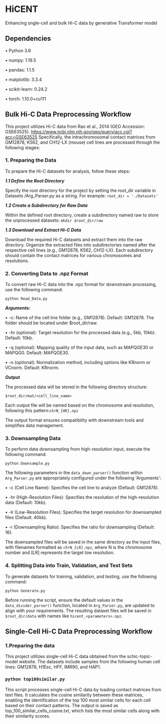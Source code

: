 # HiCENT
Enhancing sngle-cell and bulk Hi-C data by generative Transformer model


## Dependencies
•	Python 3.6

•	numpy: 1.19.5

•	pandas: 1.1.5

•	matplotlib: 3.3.4

•	scikit-learn: 0.24.2

•	torch: 1.10.0+cu111

## Bulk Hi-C Data Preprocessing Workflow

This project utilizes Hi-C data from Rao et al., 2014 (GEO Accession: GSE63525). https://www.ncbi.nlm.nih.gov/geo/query/acc.cgi?acc=GSE63525 Specifically, the intrachromosomal contact matrices from GM12878, K562, and CH12-LX (mouse) cell lines are processed through the following stages:

### 1. Preparing the Data
To prepare the Hi-C datasets for analysis, follow these steps:

***1.1 Define the Root Directory***

Specify the root directory for the project by setting the root_dir variable in Datasets /Arg_Parser.py as a string. For example:
```root_dir = './Datasets'```

***1.2 Create a Subdirectory for Raw Data***

Within the defined root directory, create a subdirectory named raw to store the unprocessed datasets:
```mkdir $root_dir/raw```

***1.3 Download and Extract Hi-C Data***

Download the required Hi-C datasets and extract them into the raw directory. Organize the extracted files into subdirectories named after the respective cell lines (e.g., GM12878, K562, CH12-LX). Each subdirectory should contain the contact matrices for various chromosomes and resolutions.

### 2. Converting Data to .npz Format
To convert raw Hi-C data into the .npz format for downstream processing, use the following command:

```python Read_Data.py``` 

 ***Arguments:***

•	-c:  Name of the cell line folder (e.g., GM12878). Default: GM12878. The folder should be located under $root_dir/raw.

•	-hr (optional): Target resolution for the processed data (e.g., 5kb, 10kb). Default: 10kb.

•	-q (optional): Mapping quality of the input data, such as MAPQGE30 or MAPQG0. Default: MAPQGE30.

•	-n (optional): Normalization method, including options like KRnorm or VCnorm. Default: KRnorm.

***Output***

The processed data will be stored in the following directory structure:

```$root_dir/mat/<cell_line_name>```

Each output file will be named based on the chromosome and resolution, following this pattern:```chrN_[HR].npz```

The output format ensures compatibility with downstream tools and simplifies data management.

### 3. Downsampling Data
To perform data downsampling from high-resolution input, execute the following command:

```python Downsample.py```

The following parameters in the ```data_down_parser()``` function within ```Arg_Parser.py``` are appropriately configured under the  following 'Arguments':

•		-c (Cell Line Name): Specifies the cell line to analyze (Default: GM12878).

•		-hr (High-Resolution Files): Specifies the resolution of the high-resolution data (Default: 10kb).

•		-lr (Low-Resolution Files): Specifies the target resolution for downsampled files (Default: 40kb).

•		-r (Downsampling Ratio): Specifies the ratio for downsampling (Default: 16).

The downsampled files will be saved in the same directory as the input files, with filenames formatted as ```chrN_[LR].npz```, where N is the chromosome number and [LR] represents the target low resolution.

### 4. Splitting Data into Train, Validation, and Test Sets

To generate datasets for training, validation, and testing, use the following command: 

```python Generate.py``` 

Before running the script, ensure the default values in the ```data_divider_parser()``` function, located in ```Arg_Parser.py```, are updated to align with your requirements. 
The resulting dataset files will be saved in ```$root_dir/data``` with names like ```hicent_<parameters>.npz```.

## Single-Cell Hi-C Data Preprocessing Workflow

### 1.Preparing the data

This project utilizes single-cell Hi-C data obtained from the schic-topic-model website. The datasets include samples from the following human cell lines: GM12878, H1Esc, HFF, IMR90, and HAP1.

### ```python top100similar.py```
This script processes single-cell Hi-C data by loading contact matrices from text files. It calculates the cosine similarity between these matrices, enabling the identification of the top 100 most similar cells for each cell based on their contact patterns. The output is saved as top_100_similar_cells_cosine.txt, which lists the most similar cells along with their similarity scores.
